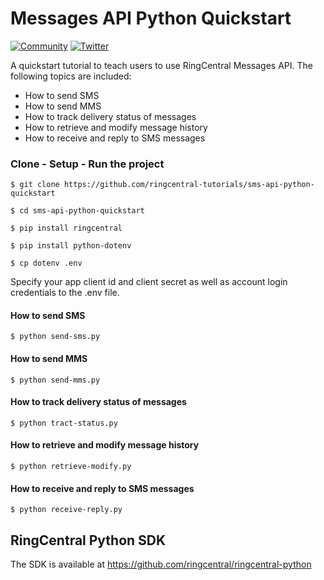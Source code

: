 # Messages API Python Quickstart

[![Community][community-img]][community-url]
[![Twitter][twitter-img]][twitter-url]

 [community-img]: https://img.shields.io/badge/dynamic/json.svg?label=community&colorB=&suffix=%20users&query=$.approximate_people_count&uri=http%3A%2F%2Fapi.getsatisfaction.com%2Fcompanies%2F102909.json
 [community-url]: https://devcommunity.ringcentral.com/ringcentraldev
 [twitter-img]: https://img.shields.io/twitter/follow/ringcentraldevs.svg?style=social&label=follow
 [twitter-url]: https://twitter.com/RingCentralDevs

A quickstart tutorial to teach users to use RingCentral Messages API. The following topics are included:

- How to send SMS
- How to send MMS
- How to track delivery status of messages
- How to retrieve and modify message history
- How to receive and reply to SMS messages

### Clone - Setup - Run the project
```
$ git clone https://github.com/ringcentral-tutorials/sms-api-python-quickstart

$ cd sms-api-python-quickstart

$ pip install ringcentral

$ pip install python-dotenv

$ cp dotenv .env
```
Specify your app client id and client secret as well as account login credentials to the .env file.

#### How to send SMS
```
$ python send-sms.py
```
#### How to send MMS
```
$ python send-mms.py
```
#### How to track delivery status of messages
```
$ python tract-status.py
```
#### How to retrieve and modify message history
```
$ python retrieve-modify.py
```
#### How to receive and reply to SMS messages
```
$ python receive-reply.py
```

## RingCentral Python SDK
The SDK is available at https://github.com/ringcentral/ringcentral-python

